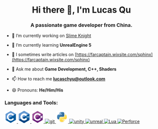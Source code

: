 <h1 align="center">Hi there 👋, I'm Lucas Qu</h1>
<h3 align="center">A passionate game developer from China.</h3>

- 🔭 I’m currently working on [Slime Knight](https://farcaptain.wixsite.com/lucas-qu/copy-of-a-penguin-story)

- 🌱 I’m currently learning **UnrealEngine 5**

- 📝 I sometimes write articles on [https://farcaptain.wixsite.com/sphinx](https://farcaptain.wixsite.com/sphinx)

- 💬 Ask me about **Game Development, C++, Shaders**

- 📫 How to reach me **lucaschyu@outlook.com**

- 😄 Pronouns: **He/Him/His**


<h3 align="left">Languages and Tools:</h3>
<p align="left"> <a href="https://www.cprogramming.com/" target="_blank" rel="noreferrer"> <img src="https://raw.githubusercontent.com/devicons/devicon/master/icons/c/c-original.svg" alt="c" width="40" height="40"/> </a> <a href="https://www.w3schools.com/cpp/" target="_blank" rel="noreferrer"> <img src="https://raw.githubusercontent.com/devicons/devicon/master/icons/cplusplus/cplusplus-original.svg" alt="cplusplus" width="40" height="40"/> </a> <a href="https://www.w3schools.com/cs/" target="_blank" rel="noreferrer"> <img src="https://raw.githubusercontent.com/devicons/devicon/master/icons/csharp/csharp-original.svg" alt="csharp" width="40" height="40"/> </a> <a href="https://git-scm.com/" target="_blank" rel="noreferrer"> <img src="https://www.vectorlogo.zone/logos/git-scm/git-scm-icon.svg" alt="git" width="40" height="40"/> </a> <a href="https://www.python.org" target="_blank" rel="noreferrer"> <img src="https://raw.githubusercontent.com/devicons/devicon/master/icons/python/python-original.svg" alt="python" width="40" height="40"/> </a> <a href="https://unity.com/" target="_blank" rel="noreferrer"> <img src="https://www.vectorlogo.zone/logos/unity3d/unity3d-icon.svg" alt="unity" width="40" height="40"/> </a> <a href="https://unrealengine.com/" target="_blank" rel="noreferrer"> <img src="https://raw.githubusercontent.com/kenangundogan/fontisto/036b7eca71aab1bef8e6a0518f7329f13ed62f6b/icons/svg/brand/unreal-engine.svg" alt="unreal" width="40" height="40"/> </a> 
 <a href="https://www.lua.org" target="_blank" rel="noreferrer"> <img src="https://www.vectorlogo.zone/logos/unity3d/unity3d-icon.svg" alt="Lua" width="40" height="40"/> </a>
 <a href="https://www.perforce.com/products/helix-core" target="_blank" rel="noreferrer"> <img src="https://www.vectorlogo.zone/logos/unity3d/unity3d-icon.svg" alt="Perforce" width="40" height="40"/> </a>
</p>





<!--
**FarCaptain/FarCaptain** is a ✨ _special_ ✨ repository because its `README.md` (this file) appears on your GitHub profile.

Here are some ideas to get you started:

- 🔭 I’m currently working on ...
- 🌱 I’m currently learning ...
- 👯 I’m looking to collaborate on ...
- 🤔 I’m looking for help with ...
- 💬 Ask me about ...
- 📫 How to reach me: ...
- 😄 Pronouns: ...
- ⚡ Fun fact: ...
-->
